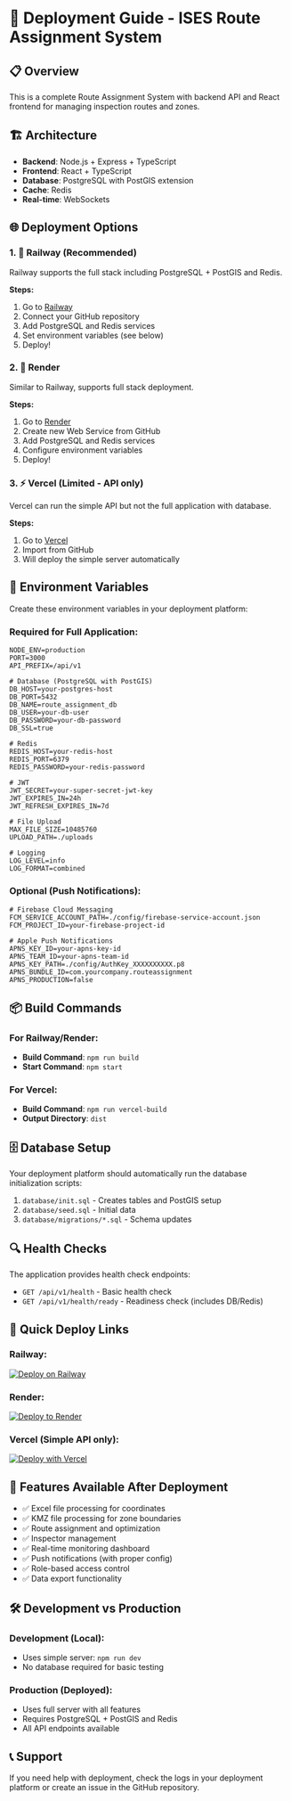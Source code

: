 # 🚀 Deployment Guide - ISES Route Assignment System

## 📋 Overview
This is a complete Route Assignment System with backend API and React frontend for managing inspection routes and zones.

## 🏗️ Architecture
- **Backend**: Node.js + Express + TypeScript
- **Frontend**: React + TypeScript
- **Database**: PostgreSQL with PostGIS extension
- **Cache**: Redis
- **Real-time**: WebSockets

## 🌐 Deployment Options

### 1. 🚂 Railway (Recommended)
Railway supports the full stack including PostgreSQL + PostGIS and Redis.

**Steps:**
1. Go to [Railway](https://railway.app)
2. Connect your GitHub repository
3. Add PostgreSQL and Redis services
4. Set environment variables (see below)
5. Deploy!

### 2. 🎨 Render
Similar to Railway, supports full stack deployment.

**Steps:**
1. Go to [Render](https://render.com)
2. Create new Web Service from GitHub
3. Add PostgreSQL and Redis services
4. Configure environment variables
5. Deploy!

### 3. ⚡ Vercel (Limited - API only)
Vercel can run the simple API but not the full application with database.

**Steps:**
1. Go to [Vercel](https://vercel.com)
2. Import from GitHub
3. Will deploy the simple server automatically

## 🔧 Environment Variables

Create these environment variables in your deployment platform:

### Required for Full Application:
```env
NODE_ENV=production
PORT=3000
API_PREFIX=/api/v1

# Database (PostgreSQL with PostGIS)
DB_HOST=your-postgres-host
DB_PORT=5432
DB_NAME=route_assignment_db
DB_USER=your-db-user
DB_PASSWORD=your-db-password
DB_SSL=true

# Redis
REDIS_HOST=your-redis-host
REDIS_PORT=6379
REDIS_PASSWORD=your-redis-password

# JWT
JWT_SECRET=your-super-secret-jwt-key
JWT_EXPIRES_IN=24h
JWT_REFRESH_EXPIRES_IN=7d

# File Upload
MAX_FILE_SIZE=10485760
UPLOAD_PATH=./uploads

# Logging
LOG_LEVEL=info
LOG_FORMAT=combined
```

### Optional (Push Notifications):
```env
# Firebase Cloud Messaging
FCM_SERVICE_ACCOUNT_PATH=./config/firebase-service-account.json
FCM_PROJECT_ID=your-firebase-project-id

# Apple Push Notifications
APNS_KEY_ID=your-apns-key-id
APNS_TEAM_ID=your-apns-team-id
APNS_KEY_PATH=./config/AuthKey_XXXXXXXXXX.p8
APNS_BUNDLE_ID=com.yourcompany.routeassignment
APNS_PRODUCTION=false
```

## 📦 Build Commands

### For Railway/Render:
- **Build Command**: `npm run build`
- **Start Command**: `npm start`

### For Vercel:
- **Build Command**: `npm run vercel-build`
- **Output Directory**: `dist`

## 🗄️ Database Setup

Your deployment platform should automatically run the database initialization scripts:
1. `database/init.sql` - Creates tables and PostGIS setup
2. `database/seed.sql` - Initial data
3. `database/migrations/*.sql` - Schema updates

## 🔍 Health Checks

The application provides health check endpoints:
- `GET /api/v1/health` - Basic health check
- `GET /api/v1/health/ready` - Readiness check (includes DB/Redis)

## 🚀 Quick Deploy Links

### Railway:
[![Deploy on Railway](https://railway.app/button.svg)](https://railway.app/new/template?template=https://github.com/Adriangar333/ISES-APP---4GS)

### Render:
[![Deploy to Render](https://render.com/images/deploy-to-render-button.svg)](https://render.com/deploy?repo=https://github.com/Adriangar333/ISES-APP---4GS)

### Vercel (Simple API only):
[![Deploy with Vercel](https://vercel.com/button)](https://vercel.com/new/clone?repository-url=https://github.com/Adriangar333/ISES-APP---4GS)

## 📱 Features Available After Deployment

- ✅ Excel file processing for coordinates
- ✅ KMZ file processing for zone boundaries
- ✅ Route assignment and optimization
- ✅ Inspector management
- ✅ Real-time monitoring dashboard
- ✅ Push notifications (with proper config)
- ✅ Role-based access control
- ✅ Data export functionality

## 🛠️ Development vs Production

### Development (Local):
- Uses simple server: `npm run dev`
- No database required for basic testing

### Production (Deployed):
- Uses full server with all features
- Requires PostgreSQL + PostGIS and Redis
- All API endpoints available

## 📞 Support

If you need help with deployment, check the logs in your deployment platform or create an issue in the GitHub repository.